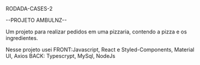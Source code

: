 RODADA-CASES-2

--PROJETO AMBULNZ--

Um projeto para realizar pedidos em uma pizzaria, contendo a pizza e os ingredientes.

Nesse projeto usei FRONT:Javascript, React e Styled-Components, Material UI, Axios 
                   BACK: Typescrypt, MySql, NodeJs
